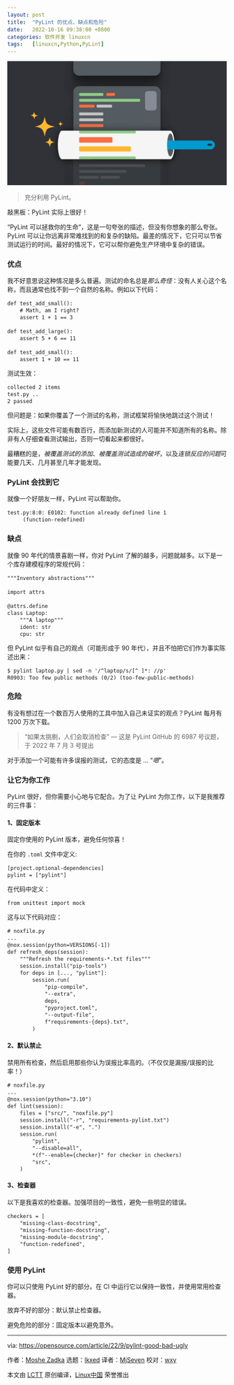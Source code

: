 ```yaml
---
layout: post
title:	"PyLint 的优点、缺点和危险"
date:	2022-10-16 09:38:00 +0800 
categories:	软件开发 linuxcn 
tags:	[linuxcn,Python,PyLint]
---
```



![](/Asserts/Images/album/202210/16/093840z9pnzfv9ykfccoq9.jpg)



> 
> 充分利用 PyLint。
> 
> 
> 


敲黑板：PyLint 实际上很好！


“PyLint 可以拯救你的生命”，这是一句夸张的描述，但没有你想象的那么夸张。PyLint 可以让你远离非常难找到的和复杂的缺陷。最差的情况下，它只可以节省测试运行的时间。最好的情况下，它可以帮你避免生产环境中复杂的错误。


### 优点


我不好意思说这种情况是多么普遍。测试的命名总是*那么奇怪*：没有人关心这个名称，而且通常也找不到一个自然的名称。例如以下代码：



```
def test_add_small():
    # Math, am I right?
    assert 1 + 1 == 3
    
def test_add_large():
    assert 5 + 6 == 11
    
def test_add_small():
    assert 1 + 10 == 11

```

测试生效：



```
collected 2 items                                                                         
test.py .. 
2 passed

```

但问题是：如果你覆盖了一个测试的名称，测试框架将愉快地跳过这个测试！


实际上，这些文件可能有数百行，而添加新测试的人可能并不知道所有的名称。除非有人仔细查看测试输出，否则一切看起来都很好。


最糟糕的是，*被覆盖测试的添加*、*被覆盖测试造成的破坏*，以及*连锁反应的问题*可能要几天、几月甚至几年才能发现。


### PyLint 会找到它


就像一个好朋友一样，PyLint 可以帮助你。



```
test.py:8:0: E0102: function already defined line 1
     (function-redefined)

```

### 缺点


就像 90 年代的情景喜剧一样，你对 PyLint 了解的越多，问题就越多。以下是一个库存建模程序的常规代码：



```
"""Inventory abstractions"""

import attrs

@attrs.define
class Laptop:
    """A laptop"""
    ident: str
    cpu: str

```

但 PyLint 似乎有自己的观点（可能形成于 90 年代），并且不怕把它们作为事实陈述出来：



```
$ pylint laptop.py | sed -n '/^laptop/s/[^ ]*: //p'
R0903: Too few public methods (0/2) (too-few-public-methods)

```

### 危险


有没有想过在一个数百万人使用的工具中加入自己未证实的观点？PyLint 每月有 1200 万次下载。



> 
> “如果太挑剔，人们会取消检查” — 这是 PyLint GitHub 的 6987 号议题，于 2022 年 7 月 3 号提出
> 
> 
> 


对于添加一个可能有许多误报的测试，它的态度是 ... “*嗯*”。


### 让它为你工作


PyLint 很好，但你需要小心地与它配合。为了让 PyLint 为你工作，以下是我推荐的三件事：


#### 1、固定版本


固定你使用的 PyLint 版本，避免任何惊喜！


在你的 `.toml` 文件中定义:



```
[project.optional-dependencies]
pylint = ["pylint"]

```

在代码中定义：



```
from unittest import mock

```

这与以下代码对应：



```
# noxfile.py
...
@nox.session(python=VERSIONS[-1])
def refresh_deps(session):
    """Refresh the requirements-*.txt files"""
    session.install("pip-tools")
    for deps in [..., "pylint"]:
        session.run(
            "pip-compile",
            "--extra",
            deps,
            "pyproject.toml",
            "--output-file",
            f"requirements-{deps}.txt",
        )

```

#### 2、默认禁止


禁用所有检查，然后启用那些你认为误报比率高的。（不仅仅是漏报/误报的比率！）



```
# noxfile.py
...
@nox.session(python="3.10")
def lint(session):
    files = ["src/", "noxfile.py"]
    session.install("-r", "requirements-pylint.txt")
    session.install("-e", ".")
    session.run(
        "pylint",
        "--disable=all",
        *(f"--enable={checker}" for checker in checkers)
        "src",
    )

```

#### 3、检查器


以下是我喜欢的检查器。加强项目的一致性，避免一些明显的错误。



```
checkers = [
    "missing-class-docstring",
    "missing-function-docstring",
    "missing-module-docstring",
    "function-redefined",
]

```

### 使用 PyLint


你可以只使用 PyLint 好的部分。在 CI 中运行它以保持一致性，并使用常用检查器。


放弃不好的部分：默认禁止检查器。


避免危险的部分：固定版本以避免意外。




---


via: <https://opensource.com/article/22/9/pylint-good-bad-ugly>


作者：[Moshe Zadka](https://opensource.com/users/moshez) 选题：[lkxed](https://github.com/lkxed) 译者：[MjSeven](https://github.com/MjSeven) 校对：[wxy](https://github.com/wxy)


本文由 [LCTT](https://github.com/LCTT/TranslateProject) 原创编译，[Linux中国](https://linux.cn/) 荣誉推出
